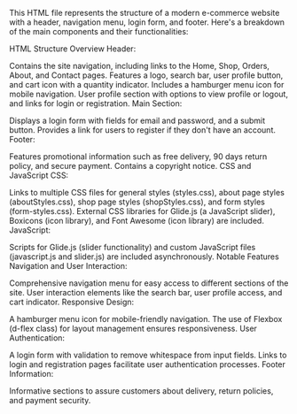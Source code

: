 This HTML file represents the structure of a modern e-commerce website with a header, navigation menu, login form, and footer. Here's a breakdown of the main components and their functionalities:

HTML Structure Overview
Header:

Contains the site navigation, including links to the Home, Shop, Orders, About, and Contact pages.
Features a logo, search bar, user profile button, and cart icon with a quantity indicator.
Includes a hamburger menu icon for mobile navigation.
User profile section with options to view profile or logout, and links for login or registration.
Main Section:

Displays a login form with fields for email and password, and a submit button. Provides a link for users to register if they don't have an account.
Footer:

Features promotional information such as free delivery, 90 days return policy, and secure payment.
Contains a copyright notice.
CSS and JavaScript
CSS:

Links to multiple CSS files for general styles (styles.css), about page styles (aboutStyles.css), shop page styles (shopStyles.css), and form styles (form-styles.css).
External CSS libraries for Glide.js (a JavaScript slider), Boxicons (icon library), and Font Awesome (icon library) are included.
JavaScript:

Scripts for Glide.js (slider functionality) and custom JavaScript files (javascript.js and slider.js) are included asynchronously.
Notable Features
Navigation and User Interaction:

Comprehensive navigation menu for easy access to different sections of the site.
User interaction elements like the search bar, user profile access, and cart indicator.
Responsive Design:

A hamburger menu icon for mobile-friendly navigation.
The use of Flexbox (d-flex class) for layout management ensures responsiveness.
User Authentication:

A login form with validation to remove whitespace from input fields.
Links to login and registration pages facilitate user authentication processes.
Footer Information:

Informative sections to assure customers about delivery, return policies, and payment security.
